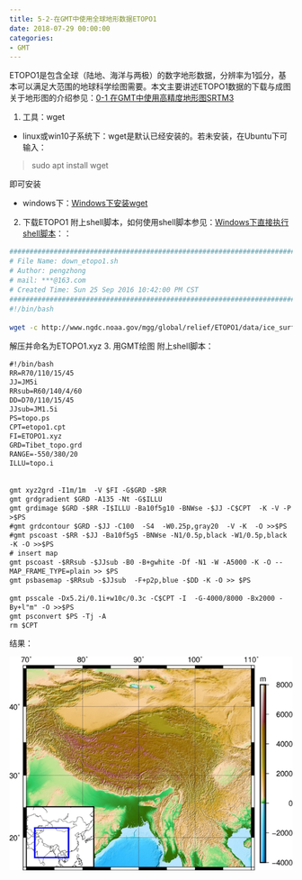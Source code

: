 ```yaml
---
title: 5-2-在GMT中使用全球地形数据ETOPO1
date: 2018-07-29 00:00:00
categories:
- GMT
---
```

ETOPO1是包含全球（陆地、海洋与两极）的数字地形数据，分辨率为1弧分，基本可以满足大范围的地球科学绘图需要。本文主要讲述ETOPO1数据的下载与成图  
关于地形图的介绍参见：[0-1 在GMT中使用高精度地形图SRTM3](https://www.jianshu.com/p/5440b756cf74)


1. 工具：wget

- linux或win10子系统下：wget是默认已经安装的。若未安装，在Ubuntu下可输入：

> sudo apt install wget

即可安装

- windows下：[Windows下安装wget](https://blog.csdn.net/guowenyan001/article/details/50172765)
2. 下载ETOPO1
附上shell脚本，如何使用shell脚本参见：[Windows下直接执行shell脚本](https://www.jianshu.com/p/d8c3dedf8b8f)：：
```sh
#########################################################################
# File Name: down_etopo1.sh
# Author: pengzhong
# mail: ***@163.com
# Created Time: Sun 25 Sep 2016 10:42:00 PM CST
#########################################################################
#!/bin/bash

wget -c http://www.ngdc.noaa.gov/mgg/global/relief/ETOPO1/data/ice_surface/grid_registered/xyz/ETOPO1_Ice_g_int.xyz.gz
```
解压并命名为ETOPO1.xyz
3. 用GMT绘图
附上shell脚本：  

```shell
#!/bin/bash
RR=R70/110/15/45
JJ=JM5i
RRsub=R60/140/4/60
DD=D70/110/15/45
JJsub=JM1.5i
PS=topo.ps
CPT=etopo1.cpt
FI=ETOPO1.xyz
GRD=Tibet_topo.grd
RANGE=-550/380/20
ILLU=topo.i


gmt xyz2grd -I1m/1m  -V $FI -G$GRD -$RR
gmt grdgradient $GRD -A135 -Nt -G$ILLU
gmt grdimage $GRD -$RR -I$ILLU -Ba10f5g10 -BNWse -$JJ -C$CPT  -K -V -P >$PS
#gmt grdcontour $GRD -$JJ -C100  -S4  -W0.25p,gray20  -V -K  -O >>$PS
#gmt pscoast -$RR -$JJ -Ba10f5g5 -BNWse -N1/0.5p,black -W1/0.5p,black -K -O >>$PS
# insert map
gmt pscoast -$RRsub -$JJsub -B0 -B+gwhite -Df -N1 -W -A5000 -K -O --MAP_FRAME_TYPE=plain >> $PS
gmt psbasemap -$RRsub -$JJsub  -F+p2p,blue -$DD -K -O >> $PS

gmt psscale -Dx5.2i/0.1i+w10c/0.3c -C$CPT -I  -G-4000/8000 -Bx2000 -By+l"m" -O >>$PS
gmt psconvert $PS -Tj -A
rm $CPT

```

结果：

![西藏地区图中图](imags/7955445-0185f8650a4a521f-1591537405730.png)  

